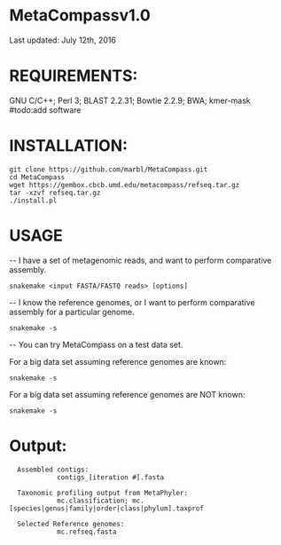 # MetaCompassv1.0
Last updated: July 12th, 2016



# REQUIREMENTS:
GNU C/C++; Perl 3; BLAST 2.2.31; Bowtie 2.2.9; BWA; kmer-mask
#todo:add software


# INSTALLATION:
    git clone https://github.com/marbl/MetaCompass.git
    cd MetaCompass
    wget https://gembox.cbcb.umd.edu/metacompass/refseq.tar.gz
    tar -xzvf refseq.tar.gz
    ./install.pl


# USAGE <under construction>

-- I have a set of metagenomic reads, and want to perform comparative assembly.

    snakemake <input FASTA/FASTQ reads> [options] 


-- I know the reference genomes, or I want to perform comparative assembly for a particular genome.

    snakemake -s 


-- You can try MetaCompass on a test data set.

For a big data set assuming reference genomes are known:

    snakemake -s

For a big data set assuming reference genomes are NOT known:

    snakemake -s

# Output:
      Assembled contigs:
                contigs_[iteration #].fasta
      
      Taxonomic profiling output from MetaPhyler:
                mc.classification; mc.[species|genus|family|order|class|phylum].taxprof
      
      Selected Reference genomes:
                mc.refseq.fasta
